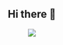

<h2 div align="center">Hi there 👋</h2>


<!--
**small-kite/small-kite** is a ✨ _special_ ✨ repository because its `README.md` (this file) appears on your GitHub profile.

Here are some ideas to get you started:

- 🔭 I’m currently working on ...
- 🌱 I’m currently learning ...
- 👯 I’m looking to collaborate on ...
- 🤔 I’m looking for help with ...
- 💬 Ask me about ...
- 📫 How to reach me: ...
- 😄 Pronouns: ...
- ⚡ Fun fact: ...
-->

<div align="center">
<a href="https://github.com/devxb/gitanimals">
  <img src="https://render.gitanimals.org/farms/{small-kite}"/>
</a>
</div>
